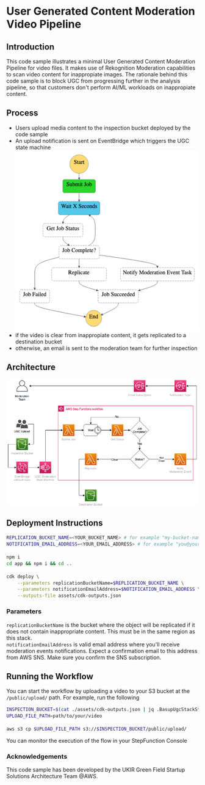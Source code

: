 # User Generated Content Moderation Video Pipeline

## Introduction
This code sample illustrates a minimal User Generated Content Moderation Pipeline
for video files. It makes use of Rekognition Moderation capabilities to scan 
video content for inappropiate images. The rationale behind this code sample is 
to block UGC from progressing further in the analysis pipeline, so that customers 
don't perform AI/ML workloads on inappropiate content.

## Process
- Users upload media content to the inspection bucket deployed by the code sample
- An upload notification is sent on EventBridge which triggers the UGC state machine
![assets/moderation-workflow.png](assets/moderation-workflow.png)
- if the video is clear from inappropiate content, it gets replicated to
a destination bucket
- otherwise, an email is sent to the moderation team for further inspection

## Architecture
![assets/architecture.png](assets/architecture.png)

## Deployment Instructions
```bash
REPLICATION_BUCKET_NAME=<YOUR_BUCKET_NAME> # for example "my-bucket-name"
NOTIFICATION_EMAIL_ADDRESS=<YOUR_EMAIL_ADDRESS> # for example "you@yourcompany.com"

npm i
cd app && npm i && cd ..

cdk deploy \
    --parameters replicationBucketName=$REPLICATION_BUCKET_NAME \
    --parameters notificationEmailAddress=$NOTIFICATION_EMAIL_ADDRESS \
    --outputs-file assets/cdk-outputs.json
```

### Parameters
`replicationBucketName` is the bucket where the object will be replicated if it 
does not contain inappropriate content. This must be in the same region as this stack.  
`notificationEmailAddress` is valid email address where you'll receive moderation
events notifications. Expect a confirmation email to this address from AWS SNS. Make sure you confirm the SNS subscription.

## Running the Workflow
You can start the workflow by uploading a video to your S3 bucket at the `/public/upload/` path.
For example, run the following

```bash
INSPECTION_BUCKET=$(cat ./assets/cdk-outputs.json | jq .BasupUgcStackStack.InspectionBucketName | xargs)
UPLOAD_FILE_PATH=path/to/your/video

aws s3 cp $UPLOAD_FILE_PATH s3://$INSPECTION_BUCKET/public/upload/
```

You can monitor the execution of the flow in your StepFunction Console

### Acknowledgements 
This code sample has been developed by the UKIR Green Field Startup Solutions Architecture Team @AWS.